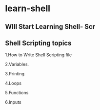 # learn-shell

## WIll Start Learning Shell- Scr

## Shell Scripting topics

1.How to Write Shell Scripting file

2.Variables.

3.Printing

4.Loops

5.Functions

6.Inputs